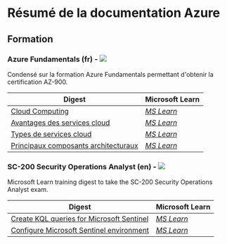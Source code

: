 [//]: # (title: Azure Documentation - Overview)
[//]: # (description: Résumé de la documentation Azure)
[//]: # (author: PhxDesign)
[//]: # (ms.author: jlgauthier)
[//]: # (ms.topic: Overview)
[//]: # (ms.date: 01/16/2023)

# Résumé de la documentation Azure

## Formation

### Azure Fundamentals (fr) - ![](https://badgen.net/badge/Statut/draft/grey?icon=windows)

Condensé sur la formation Azure Fundamentals permettant d'obtenir la certification AZ-900.

|Digest|Microsoft Learn|
|-|-|
[Cloud Computing](/Doc/Azure%20Fundamentals/01-Cloud_Computing.md)|*[MS Learn](https://learn.microsoft.com/en-ca/training/modules/describe-cloud-compute/?ns-enrollment-type=learningpath&ns-enrollment-id=learn.wwl.microsoft-azure-fundamentals-describe-cloud-concepts)*
[Avantages des services cloud](/Doc/Azure%20Fundamentals/02-Avantages_des_services_cloud.md)| *[MS Learn](https://learn.microsoft.com/en-ca/training/modules/describe-benefits-use-cloud-services/?ns-enrollment-type=learningpath&ns-enrollment-id=learn.wwl.microsoft-azure-fundamentals-describe-cloud-concepts)*
[Types de services cloud](/Doc/Azure%20Fundamentals/03-Types_de_services_cloud.md)|*[MS Learn](https://learn.microsoft.com/en-ca/training/modules/describe-cloud-service-types/?ns-enrollment-type=learningpath&ns-enrollment-id=learn.wwl.microsoft-azure-fundamentals-describe-cloud-concepts)*
[Principaux composants architecturaux](/Doc/Azure%20Fundamentals/04-Principaux_composants_architecturaux.md)|*[MS Learn](https://learn.microsoft.com/en-ca/training/modules/describe-core-architectural-components-of-azure/?ns-enrollment-type=learningpath&ns-enrollment-id=learn.wwl.azure-fundamentals-describe-azure-architecture-services)*

### SC-200 Security Operations Analyst (en) - ![](https://badgen.net/badge/Statut/draft/grey?icon=windows)

Microsoft Learn training digest to take the SC-200 Security Operations Analyst exam.

|Digest|Microsoft Learn|
|-|-|
[Create KQL queries for Microsoft Sentinel](/Doc/SC-200%20Security%20Operations%20Analyst/04-Create_KQL_queries_for_Micorsoft_Sentienl.md) | *[MS Learn](https://learn.microsoft.com/en-ca/training/paths/sc-200-utilize-kql-for-azure-sentinel/?ns-enrollment-type=Collection&ns-enrollment-id=r6pjby3x1pqxq2)*
[Configure Microsoft Sentinel environment](/Doc/SC-200%20Security%20Operations%20Analyst/05-Configure_Sentinel_environment.md) | *[MS Learn](https://learn.microsoft.com/en-ca/training/paths/sc-200-configure-azure-sentinel-environment/?ns-enrollment-type=Collection&ns-enrollment-id=r6pjby3x1pqxq2)*
